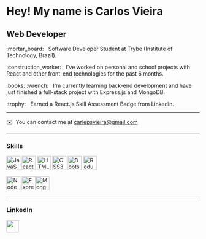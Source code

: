 Hey! My name is Carlos Vieira
==============================

Web Developer
----------------------------

 <p>:mortar_board: &nbsp; Software Developer Student at Trybe (Institute of Technology, Brazil). </p>
 <p> :construction_worker: &nbsp; I've worked on personal and school projects with React and other front-end technologies for the past 6 months. </p>
 <p> :books: :wrench: &nbsp; I'm currently learning back-end development and have just finished a full-stack project with Express.js and MongoDB. </p>
 <p> :trophy: &nbsp; Earned a React.js Skill Assessment Badge from LinkedIn. </p>


----------------------------

✉️  You can contact me at [carlepsvieira@gmail.com](mailto:carlepsvieira@gmail.com)

----------------------------
### Skills

<p align="left">
<a href="https://developer.mozilla.org/en-US/docs/Web/JavaScript" target="_blank" rel="noreferrer"><img src="https://raw.githubusercontent.com/danielcranney/readme-generator/main/public/icons/skills/javascript-colored.svg" width="36" height="36" alt="JavaScript" /></a>
<a href="https://reactjs.org/" target="_blank" rel="noreferrer"><img src="https://raw.githubusercontent.com/danielcranney/readme-generator/main/public/icons/skills/react-colored.svg" width="36" height="36" alt="React" /></a>
<a href="https://developer.mozilla.org/en-US/docs/Glossary/HTML5" target="_blank" rel="noreferrer"><img src="https://raw.githubusercontent.com/danielcranney/readme-generator/main/public/icons/skills/html5-colored.svg" width="36" height="36" alt="HTML5" /></a>
<a href="https://www.w3.org/TR/CSS/#css" target="_blank" rel="noreferrer"><img src="https://raw.githubusercontent.com/danielcranney/readme-generator/main/public/icons/skills/css3-colored.svg" width="36" height="36" alt="CSS3" /></a>
<a href="https://getbootstrap.com/" target="_blank" rel="noreferrer"><img src="https://raw.githubusercontent.com/danielcranney/readme-generator/main/public/icons/skills/bootstrap-colored.svg" width="36" height="36" alt="Bootstrap" /></a>
<a href="https://redux.js.org/" target="_blank" rel="noreferrer"><img src="https://raw.githubusercontent.com/danielcranney/readme-generator/main/public/icons/skills/redux-colored.svg" width="36" height="36" alt="Redux" /></a>
</p>

<img src="https://raw.githubusercontent.com/danielcranney/readme-generator/main/public/icons/skills/nodejs-colored.svg" width="36" height="36" alt="NodeJS" style="max-width: 100%;"> <img src="https://raw.githubusercontent.com/danielcranney/readme-generator/main/public/icons/skills/express-colored-dark.svg" width="36" height="36" alt="Express" style="max-width: 100%;"><a href="https://www.mongodb.com/" target="_blank" rel="noreferrer"><img src="https://raw.githubusercontent.com/danielcranney/readme-generator/main/public/icons/skills/mongodb-colored.svg" width="36" height="36" alt="MongoDB" /></a>

----------------------------
### LinkedIn

<a href="https://www.linkedin.com/in/carlospsvieira" target="_blank" rel="noreferrer"><img src="https://raw.githubusercontent.com/danielcranney/readme-generator/main/public/icons/socials/linkedin.svg" width="32" height="32" /></a></p>
